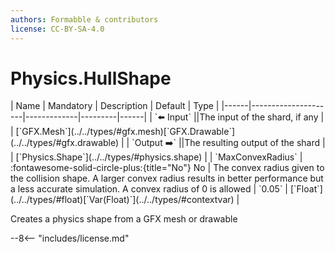 ```yaml
---
authors: Formabble & contributors
license: CC-BY-SA-4.0
---
```



# Physics.HullShape

<div class="sh-parameters" markdown="1">
| Name | Mandatory | Description | Default | Type |
|------|---------------------|-------------|---------|------|
| `⬅️ Input` ||The input of the shard, if any | | [`GFX.Mesh`](../../types/#gfx.mesh)[`GFX.Drawable`](../../types/#gfx.drawable) |
| `Output ➡️` ||The resulting output of the shard | | [`Physics.Shape`](../../types/#physics.shape) |
| `MaxConvexRadius` | :fontawesome-solid-circle-plus:{title="No"} No  | The convex radius given to the collision shape. A larger convex radius results in better performance but a less accurate simulation. A convex radius of 0 is allowed | `0.05` | [`Float`](../../types/#float)[`Var(Float)`](../../types/#contextvar) |

</div>

Creates a physics shape from a GFX mesh or drawable

--8<-- "includes/license.md"


